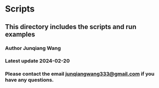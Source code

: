 # Scripts
## This directory includes the scripts and run examples
### Author Junqiang Wang
### Latest update 2024-02-20
### Please contact the email junqiangwang333@gmail.com if you have any questions.
